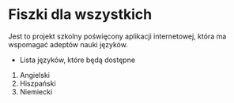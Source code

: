 # Fiszki dla wszystkich

Jest to projekt szkolny poświęcony aplikacji internetowej, która ma wspomagać adeptów nauki języków.

 * Lista języków, które będą dostępne
  1. Angielski
  1. Hiszpański
  1. Niemiecki
